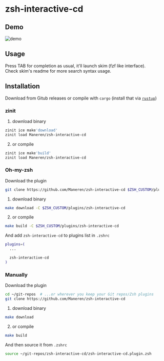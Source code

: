 # zsh-interactive-cd

## Demo

![demo](demo.gif)

## Usage

Press TAB for completion as usual, it'll launch skim (fzf like interface). Check skim's readme for more search syntax usage.

## Installation

Download from Gitub releases or compile with `cargo` (install that via [`rustup`](https://rustup.rs/))

### zinit

1. download binary

```zsh
zinit ice make'download'
zinit load Maneren/zsh-interactive-cd
```

2. or compile

```zsh
zinit ice make'build'
zinit load Maneren/zsh-interactive-cd
```

### Oh-my-zsh

Download the plugin

```sh
git clone https://github.com/Maneren/zsh-interactive-cd $ZSH_CUSTOM/plugins/zsh-interactive-cd
```

1. download binary

```sh
make download -C $ZSH_CUSTOM/plugins/zsh-interactive-cd
```

2. or compile

```sh
make build -C $ZSH_CUSTOM/plugins/zsh-interactive-cd
```

And add `zsh-interactive-cd` to plugins list in `.zshrc`

```zsh
plugins=(
  ...

  zsh-interactive-cd
)
```

### Manually

Download the plugin

```sh
cd ~/git-repos  # ...or wherever you keep your Git repos/Zsh plugins
git clone https://github.com/Maneren/zsh-interactive-cd
```

1. download binary

```sh
make download
```

2. or compile

```sh
make build
```

And then source it from `.zshrc`

```zsh
source ~/git-repos/zsh-interactive-cd/zsh-interactive-cd.plugin.zsh
```

